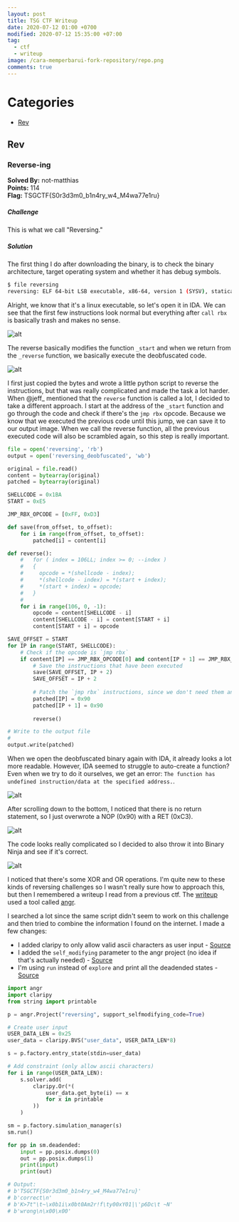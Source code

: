 ```yaml
---
layout: post
title: TSG CTF Writeup
date: 2020-07-12 01:00 +0700
modified: 2020-07-12 15:35:00 +07:00
tag:
  - ctf
  - writeup
image: /cara-memperbarui-fork-repository/repo.png
comments: true
---
```

# Categories 

+  [Rev](#rev)

## Rev

### Reverse-ing

**Solved By:** not-matthias  
**Points:** 114  
**Flag:** TSGCTF{S0r3d3m0_b1n4ry_w4_M4wa77e1ru}

##### Challenge

This is what we call "Reversing."

##### Solution

The first thing I do after downloading the binary, is to check the binary architecture, target operating system and whether it has debug symbols.

```bash
$ file reversing 
reversing: ELF 64-bit LSB executable, x86-64, version 1 (SYSV), statically linked, not stripped
```

Alright, we know that it's a linux executable, so let's open it in IDA. We can see that the first few instructions look normal but everything after `call rbx` is basically trash and makes no sense. 

![alt](./images/tsg-ctf/_start.png)

The reverse basically modifies the function `_start` and when we return from the `_reverse` function, we basically execute the deobfuscated code. 

![alt](./images/tsg-ctf/reverse.png)

I first just copied the bytes and wrote a little python script to reverse the instructions, but that was really complicated and made the task a lot harder. When @jeff_ mentioned that the `reverse` function is called a lot, I decided to take a different approach. I start at the address of the `_start` function and go through the code and check if there's the `jmp rbx` opcode. Because we know that we executed the previous code until this jump, we can save it to our output image. When we call the reverse function, all the previous executed code will also be scrambled again, so this step is really important. 

```python
file = open('reversing', 'rb')
output = open('reversing_deobfuscated', 'wb')

original = file.read()
content = bytearray(original)
patched = bytearray(original)

SHELLCODE = 0x1BA
START = 0xE5

JMP_RBX_OPCODE = [0xFF, 0xD3]

def save(from_offset, to_offset):
    for i in range(from_offset, to_offset):
        patched[i] = content[i]

def reverse():
    #   for ( index = 106LL; index >= 0; --index )
    #   {
    #     opcode = *(shellcode - index);
    #     *(shellcode - index) = *(start + index);
    #     *(start + index) = opcode;
    #   }
    #
    for i in range(106, 0, -1):
        opcode = content[SHELLCODE - i]
        content[SHELLCODE - i] = content[START + i]
        content[START + i] = opcode

SAVE_OFFSET = START
for IP in range(START, SHELLCODE):
    # Check if the opcode is `jmp rbx`
    if content[IP] == JMP_RBX_OPCODE[0] and content[IP + 1] == JMP_RBX_OPCODE[1]:
        # Save the instructions that have been executed
        save(SAVE_OFFSET, IP + 2)
        SAVE_OFFSET = IP + 2
        
        # Patch the `jmp rbx` instructions, since we don't need them anymore.
        patched[IP] = 0x90
        patched[IP + 1] = 0x90
        
        reverse()

# Write to the output file
#
output.write(patched)
```

When we open the deobfuscated binary again with IDA, it already looks a lot more readable. However, IDA seemed to struggle to auto-create a function? Even when we try to do it ourselves, we get an error: `The function has undefined instruction/data at the specified address.`.

![alt](./images/tsg-ctf/start_deobfuscated.png)

After scrolling down to the bottom, I noticed that there is no return statement, so I just overwrote a NOP (0x90) with a RET (0xC3). 

![alt](./images/tsg-ctf/start_pseudocode.png)

The code looks really complicated so I decided to also throw it into Binary Ninja and see if it's correct. 

![alt](./images/tsg-ctf/binja_pseudocode.png)

I noticed that there's some XOR and OR operations. I'm quite new to these kinds of reversing challenges so I wasn't really sure how to approach this, but then I remembered a writeup I read from a previous ctf. The [writeup](https://github.com/itsecgary/CTFs/tree/master/redpwnCTF%202020/r1sc) used a tool called [angr](https://angr.io/). 

I searched a lot since the same script didn't seem to work on this challenge and then tried to combine the information I found on the internet. I made a few changes: 
- I added claripy to only allow valid ascii characters as user input - [Source](https://www.youtube.com/watch?v=aBKY4kfnY_c&list=PL-nPhof8EyrGKytps3g582KNiJyIAOtBG&index=2)
- I added the `self_modifying` parameter to the angr project (no idea if that's actually needed) - [Source](https://github.com/angr/angr-doc/blob/master/examples/tumctf2016_zwiebel/solve.py#L10)
- I'm using `run` instead of `explore` and print all the deadended states - [Source](https://github.com/angr/angr-doc/blob/master/examples/csaw_wyvern/solve.py#L43-L46)

```python
import angr
import claripy
from string import printable

p = angr.Project("reversing", support_selfmodifying_code=True)

# Create user input
USER_DATA_LEN = 0x25
user_data = claripy.BVS("user_data", USER_DATA_LEN*8)

s = p.factory.entry_state(stdin=user_data)

# Add constraint (only allow ascii characters)
for i in range(USER_DATA_LEN):
    s.solver.add(
        claripy.Or(*(
            user_data.get_byte(i) == x
            for x in printable
        ))
    )

sm = p.factory.simulation_manager(s)
sm.run()

for pp in sm.deadended:
    input = pp.posix.dumps(0)
    out = pp.posix.dumps(1)
    print(input)
    print(out)

# Output:
# b'TSGCTF{S0r3d3m0_b1n4ry_w4_M4wa77e1ru}'
# b'correct\n'
# b'K>7t"\t~\x0b1i\x0bt0Am2r!f\ty00xY01|\'p6Dc\t ~N'
# b'wrong\n\x00\x00'
```
